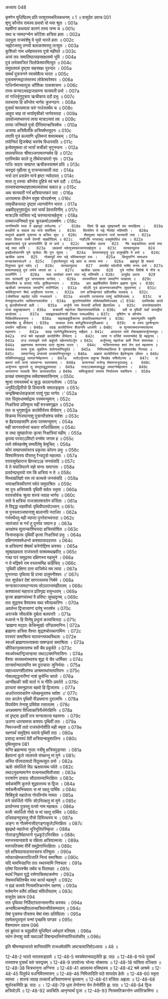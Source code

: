 अध्यायः 048

कृष्णेन युधिष्ठिरम् प्रति परशुरामचरितकथनम् ॥ 1 ॥
वासुदेव उवाच 	001  
शृणु कौन्तेय रामस्य प्रभावो यो मया श्रुतः ।	001a  
महर्षीणां कथयतां कारणं तस्य जन्म च ॥	001c  
यथा च जामदग्न्येन कोटिशः क्षत्रिया हताः ।	002a  
उद्भूता राजवंशेषु ये भूयो भारते हताः ॥	002c  
जह्नोरजस्तु तनयो बलाकाश्वस्तु तत्सुतः ।	003a  
कुशिको नाम धर्मज्ञस्तस्य पुत्रो महीपते ॥	003c  
अग्र्यं तपः समातिष्ठत्सहस्राक्षसमो भुवि ।	004a  
पुत्रं लभेयमजितं त्रिलोकेश्वरमित्युत ॥	004c  
तमुग्रतपसं दृष्ट्वा सहस्राक्षः पुरन्दरः ।	005a  
समर्थं पुत्रजनने स्वयमेवैत्य भारत ॥	005c  
पुत्रत्वमगमद्राजंस्तस्य लोकेश्वरेश्वरः ।	006a  
गाधिर्नामाभवत्पुत्रः कौशिकः पाकशासनः ॥	006c  
तस्य कन्याऽभवद्राजन्नाम्ना सत्यवती प्रभो ।	007a  
तां गाधिर्भृगुपुत्राय ऋचीकाय ददौ प्रभुः ॥	007c  
ततस्तया हि कौन्तेय भार्गवः कुरुनदनः ।	008a  
पुत्रार्थं श्रपयामास चरुं गाधेस्तथैव च ॥	008c  
आहूय चाह तां भार्यामृचीको भार्गवस्तदा ।	009a  
उपयोज्यश्चरुरयं त्वया मात्राऽप्ययं तव ॥	009c  
तस्या जनिष्यते पुत्रो दीप्तिमान्क्षत्रियर्षभः ।	010a  
अजय्यः क्षत्रियैर्लोके क्षत्रियर्षभसूदनः ॥	010c  
तवापि पुत्रं कल्याणि धृतिमन्तं शमात्मकम् ।	011a  
तपोन्वितं द्विजश्रेष्ठं चरुरेष विधास्यति ॥	011c  
इत्येवमुक्त्वा तां भार्यां सर्चीको भृगुनन्दनः ।	012a  
तपस्यभिरतः श्रीमाञ्जगामारण्यमेव हि ॥	012c  
एतस्मिन्नेव काले तु तीर्थयात्रापरो नृपः ।	013a  
गाधिः सदारः सम्प्राप्त ऋचीकस्याश्रमं प्रति ॥	013c  
चरुद्वयं गृहीत्वा तु राजन्सत्यवती तदा ।	014a  
भर्त्रा दत्तं प्रसन्नेन मात्रे हृष्टा न्यवेदयत् ॥	014c  
माता तु तस्याः कौन्तेय दुहित्रे स्वं चरुं ददौ ।	015a  
तस्याश्चरुमथाज्ञातमात्मसंस्थं चकार ह ॥	015c  
अथ सत्यवती गर्भं क्षत्रियान्तकरं तदा ।	016a  
धारयामास दीप्तेन वपुषा घोरदर्शनम् ॥	016c  
तामृचीकस्तदा दृष्ट्वा ध्यानयोगेन भारत ।	017a  
अब्रवीद्भृगुशार्दूलः स्वां भार्यां देवरूपिणीम् ॥	017c  
मात्राऽसि व्यंसिता भद्रे चरुव्यत्यासहेतुना ।	018a  
तस्माज्जनिष्यते पुत्रः क्रूरकर्माऽत्यमर्षणः ।	018c  
`जनयिष्यति माता ते ब्रह्मभूतं तपोधनम् ॥'	018e  
विश्वं हि ब्रह्म सुमहच्चरौ तव समाहितम् ।	019a  
क्षत्रवीर्यं च सकलं तव मात्रे समर्पितम् ॥	019c  
विपर्ययेण ते भद्रे नैतदेवं भविष्यति ।	020a  
मातुस्ते ब्राह्मणो भूयात्तव च क्षत्रियः सुतः ॥	020c  
सैवमुक्ता महाभागा भर्त्रा सत्यवती तदा ।	021a  
पपात शिरसा तस्मै वेपन्ती चाब्रवीदिदम् ॥	021c  
नार्होऽसि भगवन्नद्य वक्तुमेवंविधं वचः ।	022a  
ब्राह्मणापशदं पुत्रं प्राप्स्यसीति हि मां प्रभो ॥	022c  
ऋचीक उवाच 	023  
नैष सङ्कल्पितः कामो मया भद्रे तथा त्वयि ।	023a  
उग्रकर्मा भवेत्पुत्रश्चरुव्यत्यासहेतुना ॥	023c  
सत्यवत्युवाच 	024  
इच्छँल्लोकानपि मुने सृजेथाः किं पुनः सुतम् ।	024a  
शमात्मकमृजुं पुत्रं दातुमर्हसि मे प्रभो ॥	024c  
ऋचीक उवाच 	025  
नोक्तपूर्वं मया भद्रे स्वैरेष्वप्यनृतं वचः ।	025a  
किमुताग्निं समाधाय मन्त्रवच्चरुसाधने ॥	025c  
[दृष्टमेतत्पुरा भद्रे ज्ञातं च तपसा मया ।	026a  
ब्रह्मभूतं हि सकलं पितुस्तव कुलं भवेत् ॥]	026c  
सत्यवत्युवाच 	027  
काममेवं भवेत्पौत्रो मामैवं तनयः प्रभो ।	027a  
शमात्मकमृजुं पुत्रं लभेयं जपतां वर ॥	027c  
ऋचीक उवाच 	028  
पुत्रे नास्ति विशेषो मे पौत्रे च वरवर्णिनि ।	028a  
यथा त्वयोक्तं वचनं तथा भद्रे भविष्यति ॥	028c  
वासुदेव उवाच 	029  
ततः सत्यवती पुत्रं जनयामास भार्गवम् ।	029a  
तपस्यभिरतं शान्तं जमदग्निं यतव्रतम् ॥	029c  
विश्वामित्रं च दायादं गाधिः कुशिकनन्दनः ।	030a  
प्राप ब्रह्मर्षिसमितं विश्वेन ब्रह्मणा युतम् ॥	030c  
ऋचीको जनयामास जमदग्निं तपोनिधिम् ।	031a  
सोऽपि पुत्रं ह्यजनयज्जमदग्निः सुदारुणम् ॥	031c  
सर्वविद्यान्तगं श्रेष्ठं धनुर्वेदस्य पारगम् ।	032a  
रामं क्षत्रियहन्तारं प्रदीप्तमिव पावकम् ॥	032c  
[तोषयित्वा महादेवं पर्वते गन्धमादने ।	033a  
अस्त्राणि वरयामास परशुं चातितेजसम् ॥	033c  
स तेनाकुण्ठधारेण ज्वलितानलवर्चसा ।	034a  
कुठारेणाप्रमेयेण लोकेष्वप्रतिमोऽभवत् ॥]	034c  
एतस्मिन्नेव काले तु कृतवीर्यात्मजो बली ।	035a  
अर्जुनो नाम तेजस्वी क्षत्रियो हैहयाधिपः ॥	035c  
दत्तात्रेयप्रसादेन राजा बाहुसहस्रवान् ।	036a  
चक्रवर्ती महातेजा विप्राणामाश्वमेधिके ॥	036c  
ददौ स पृथिवीं सर्वां सप्तद्वीपां सपर्वताम् ।	037a  
सबाह्वस्त्रबलेनाजौ जित्वा परमधर्मवित् ॥	037c  
तृषितेन च कौन्तेय भिक्षितश्चित्रभानुना ।	038a  
सहस्रबाहुर्विक्रान्तः प्रादाद्भिक्षामथाग्नये ॥	038c  
ग्रामान्पुराणि राष्ट्राणि घोषांश्चैव तु वीर्यवान् ।	039a  
जज्वाल तस्य बाणेद्धचित्रभानुर्दिधक्षया ॥	039c  
स तस्य पुरुषेन्द्रस्य प्रभावेण महौजसः ।	040a  
ददाह कार्तवीर्यस्य शैलानपि धरामपि ॥	040c  
स शून्यमाश्रमारण्यमापवस्य महात्मनः ।	041a  
ददाह पवनेनेद्धश्चित्रभानुः सहैहयः ॥	041c  
आपवस्तं ततो रोषाच्छशापार्जुनमच्युत ।	042a  
दग्धे श्रमे महाबाहो कार्तवीर्येण वीर्यवान् ॥	042c  
त्वया न वर्जितं यस्मान्ममेदं हि महद्वनम् ।	043a  
दग्धं तस्माद्रणे रामो बाहूंस्ते च्छेत्स्यतेऽर्जुन ॥	043c  
अर्जुनस्तु महातेजा बली नित्यं शमात्मकः ।	044a  
ब्रह्मण्यश्च शरण्यश्च दाता शूरश्च भारत ।	044c  
नाचिन्तयत्तदा शापं तेन दत्तं महात्मना ॥	044e  
तस्य पुत्राः सुबलिनः शापेनासन्पितुर्वधे ।	045a  
निमित्तमवलिप्ता वै नृशंसाश्चैव नित्यदा ॥	045c  
जमदग्नेस्तु धेन्वास्ते वत्समानिन्युरच्युत ।	046a  
अज्ञातं कार्तवीर्यस्य हैहयेन्द्रस्य धीमतः ॥	046c  
तन्निमित्तमभूद्युद्धं जामदग्नेर्महात्मनः ।	047a  
ततोऽर्जुनस्य बाहून्स चिच्छेद रुषितोऽनघ ॥	047c  
तं भ्रमन्तं ततो वत्सं जामदग्न्यः स्वमाश्रमम् ।	048a  
प्रत्यानयत राजेन्द्र तेषामन्तःपुरात्प्रभुः ॥	048c  
अर्जुनस्य सुतास्ते तु सम्भूयाबुद्धयस्तदा ।	049a  
गत्वाऽऽश्रममसम्बुद्धा जमदग्नेर्महात्मनः ।	049c  
अपातयन्त भल्लाग्रैः शिरः कायान्नराधिप ॥	049e  
समित्कुशार्थं रामस्य निर्यातस्य यशस्विनः ।	050a  
`प्रत्यक्षं राममातुश्च तथैवाश्रमवासिनाम् ॥	050c  
श्रुत्वा रामस्तमर्थं च क्रुद्धः कालानलोपमः ।	051a  
धनुर्वेदेऽद्वितीयो हि दिव्यास्त्रैः समलङ्कृतः ॥	051c  
चन्द्रबिम्बार्धसङ्काशं परशुं गृह्य भार्गवः ।'	052a  
ततः पितृवधामर्षाद्रामः परममन्युमान् ।	052c  
निःक्षत्रियां प्रतिश्रुत्य महीं शस्त्रमगृह्णत ॥	052e  
ततः स भृगुशार्दूलः कार्तवीर्यस्य वीर्यवान् ।	053a  
विक्रम्य निजघानाशु पुत्रान्पौत्रांश्च सर्वशः ॥	053c  
स हैहयसहस्राणि हत्वा परममन्युमान् ।	054a  
महीं सागरपर्यन्तां चकार रुधिरोक्षिताम् ॥	054c  
स तथा सुमहातेजाः कृत्वा निःक्षत्रियां महीम् ।	055a  
कृपया परयाऽऽविष्टो वनमेव जगाम ह ॥	055c  
ततो वर्षसहस्रेषु समतीतेषु केषुचित् ।	056a  
कोपं सम्प्राप्तवांस्तत्र प्रकृत्या कोपनः प्रभुः ॥	056c  
विश्वामित्रस्य पौत्रस्तु रैभ्यपुत्रो महातपाः ।	057a  
परावसुर्महाराज क्षिप्त्वाऽऽह जनसंसदि ॥	057c  
ये ते ययातिपतने यज्ञे सन्तः समागताः ।	058a  
प्रतर्दनप्रभृतयो राम किं क्षत्रिया न ते ॥	058c  
मिथ्याप्रतिज्ञो राम त्वं कत्थसे जनसंसदि ।	059a  
भयात्क्षत्रियवीराणां पर्वतं समुपाश्रितः ॥	059c  
सा पुनः क्षत्रियशतैः पृथिवी सर्वतः स्तृता ।	060a  
परावसोर्वचः श्रुत्वा शस्त्रं जग्राह भार्गवः ॥	060c  
ततो ये क्षत्रिया राजञ्शतशस्तेन वर्जिताः ।	061a  
ते विवृद्धा महावीर्याः पृथिवीपतयोऽभवन् ॥	061c  
स पुनस्ताञ्जघानाशु बालानपि नराधिप ।	062a  
गर्भस्थैस्तु मही व्याप्ता पुनरेवाभवत्तदा ॥	062c  
जातंजातं स गर्भं तु पुनरेव जघान ह ।	063a  
अरक्षंश्च सुतान्कांश्चित्तदा क्षत्रिययोषितः ॥	063c  
त्रिःसप्तकृत्वः पृथिवीं कृत्वा निःक्षत्रियां प्रभुः ।	064a  
दक्षिणामश्वमेधान्ते कश्यपायाददत्ततः ॥	064c  
स क्षत्रियाणां शेषार्थं करेणोद्दिश्य कश्यपः ।	065a  
स्रुक्प्रग्रहवता राजंस्ततो वाक्यमथाब्रवीत् ॥	065c  
गच्छ पारं समुद्रस्य दक्षिणस्य महामुने ।	066a  
न ते मद्विषये राम वस्तव्यमिह कर्हिचित् ॥	066c  
`पृथिवी दक्षिणा दत्ता वाजिमेधे मम त्वया ।	067a  
पुनरस्याः पृथिव्या हि दत्त्वा दातुमनीश्वरः ॥'	067c  
ततः शूर्पाकरं देशं सागरस्तस्य निर्ममे ।	068a  
सन्त्रासाज्जामदग्न्यस्य सोऽपरान्तमहीतलम् ॥	068c  
कश्यपस्तां महाराज प्रतिगृह्य वसुन्धराम् ।	069a  
कृत्वा ब्राह्मणसंस्थां वै प्रविष्टः सुमहद्वनम् ॥	069c  
ततः शूद्राश्च वैश्याश्च यथा स्वैरप्रचारिणः ।	070a  
अवर्तन्त द्विजाग्र्याणां दारेषु भरतर्षभ ॥	070c  
अराजके जीवलोके दुर्बला बलवत्तरैः ।	071a  
वध्यन्ते न हि वित्तेषु प्रभुत्वं कस्यचित्तदा ॥	071c  
'ब्राह्मणा मद्यपाः केचिन्मूर्खाः पण्डितमानिनः |	072a  
ब्राह्मणाः क्षत्रिया वैश्याः शृद्राश्चोत्पथगामिनः ।	072c  
परस्परं समाश्रित्य घातयन्त्यपथस्थिताः ॥	072e  
स्वधर्मं ब्राह्मणास्त्यक्त्वा पाषण्डत्वं समाश्रिताः ।	073a  
चौरिकानृतमायाश्च सर्वे चैव प्रकुर्वते ॥	073c  
स्वधर्मस्थान्द्विजान्हत्वा तथाऽऽश्रमनिवासिनः ।	074a  
वैश्याः सत्पथसंस्थाश्च शूद्रा ये चैव धार्मिकाः ॥	074c  
तान्सर्वान्घातयन्ति स्म दुराचाराः सुनिर्भयाः ।	075a  
यज्ञाध्ययनशीलांश्च आश्रमस्थांस्तपस्विनः ॥	075c  
गोबालवृद्धनारीणां नाशं कुर्वन्ति चापरे ।	076a  
आन्वीक्षकी त्रयी वार्ता न च नीतिः प्रवर्तते ॥	076c  
व्रात्यतां समनुप्राप्ता बहवो हि द्विजातयः ।	077a  
अधरोत्तरापचारेण म्लेच्छभूताश्च सर्वशः ॥'	077c  
ततः कालेन पृथिवी पीड्यमाना दुरात्मभिः ।	078a  
विपर्ययेण तेनाशु प्रविवेश रसातलम् ।	078c  
अरक्ष्यमाणा विधिवत्क्षत्रियैर्धर्मरक्षिभिः ॥	078a  
तां दृष्ट्वा द्रवतीं तत्र सन्त्रासात्स महामनाः ।	079c  
ऊरुणा धारयामास कश्यपः पृथिवीं ततः ।	079a  
निमज्जन्तीं ततो राजंस्तेनोर्वीति मही स्मृता ॥	079e  
रक्षणार्थं समुद्दिश्य ययाचे पृथिवी तदा ।	080a  
प्रसाद्य कश्यपं देवी क्षत्रियान्बाहुशालिनः ॥	080c  
पृथिव्युवाच 	081  
सन्ति ब्रह्मन्मया गुप्ताः स्त्रीषु क्षत्रियपुङ्गवाः ।	081a  
हैहयानां कुले जातास्ते संरक्षन्तु मां मुने ॥	081c  
अस्ति पौरवदायादो विदूरथसुतः प्रभो ।	082a  
ऋक्षैः संवर्धितो विप्र ऋक्षवत्यथ पर्वते ॥	082c  
तथाऽनुकम्पमानेन यज्वनाथामितौजसा ।	083a  
पराशरेण दायादः सौदासस्याभिरक्षितः ॥	083c  
सर्वकर्माणि कुरुते शूद्रवत्तस्य स द्विजः ।	084a  
सर्वकर्मेत्यभिख्यातः स मां रक्षतु पार्थिवः ॥	084c  
शिबिपुत्रो महातेजा गोपतिर्नाम नामतः ।	085a  
वने संवर्धितो गोभिः सोऽभिरक्षतु मां मुने ॥	085c  
प्रतर्दनस्य पुत्रस्तु वत्सो नाम महाबलः ।	086a  
वत्सैः संवर्धितो गोष्ठे स मां रक्षतु पार्थिवः ॥	086c  
दधिवाहनपुत्रस्तु पौत्रो दिविरथस्य च ।	087a  
अङ्गः स गौतमेनासीद्गङ्गाकूलेऽभिरक्षितः ॥	087c  
बृहद्रथो महातेजा भूरिभूतिपरिष्कृतः ।	088a  
गोलाङ्गूलैर्महाभागो गृध्रकूटेऽभिरक्षितः ॥	088c  
मरुत्तस्यान्ववाये च रक्षिताः क्षत्रियात्मजाः ।	089a  
मरुत्पतिसमा वीर्ये समुद्रेणाभिरक्षिताः ॥	089c  
एते क्षत्रियदायादास्तत्रतत्र परिश्रुताः ।	090a  
व्योकारहेमकारादिजातिं नित्यं समाश्रिताः ॥	090c  
यदि मामभिरक्षन्ति ततः स्थास्यामि निश्चला ।	091a  
एतेषां पितरश्चैव तथैव च पितामहाः ॥	091c  
मदर्थं निहता युद्धे रामेणाक्लिष्टकर्मणा ।	092a  
तेषामपचितिश्चैव मया कार्या महामुने ॥	092c  
न ह्यहं कामये नित्यमतिक्रान्तेन रक्षणम् ।	093a  
वर्तमानेन वर्तेयं तत्क्षिप्रं संविधीयताम् ॥	093c  
वासुदेव उवाच 	094  
ततः पृथिव्या निर्दिष्टांस्तान्समानीय कश्यपः ।	094a  
अभ्यषिञ्चन्महीपालान्क्षत्रियान्वीर्यसम्मतान् ॥	094c  
तेषां पुत्राश्च पौत्राश्च येषां वंशाः प्रतिष्ठिताः ।	095a  
एवमेतत्पुरावृत्तं यन्मां पृच्छसि पाण्डव ॥	095c  
वैशम्पायन उवाच 	096  
एवं ब्रुवंस्तं च यदुप्रवीरो युधिष्ठिरं धर्मभृतां वरिष्ठम् ।	096a  
रथेन तेनाशु ययौ यथाऽर्को विशन्प्रभाभिर्भगवांस्त्रिलोकीम् ॥ 	096c  

इति श्रीमन्महाभारते शान्तिपर्वणि राजधर्मपर्वणि अष्टचत्वारिंशोऽध्यायः ॥ 48 ॥

12-48-2 भारते भारतसङ्ग्रामे ॥ 12-48-5 स्वयमेवान्वपद्यतेति झ. पाठः ॥ 12-48-8 गाधेः पुत्रार्थं तस्याश्च पुत्रार्थं चरुं चरुद्वयम् ॥ 12-48-9 उपयोज्यः भोज्यः भोक्तव्यः ॥ 12-48-18 व्यंसिता वञ्चिता ॥ 12-48-38 चित्रभानुना अग्निना ॥ 12-48-41 आपवस्य वसिष्ठस्य ॥ 12-48-42 श्रमे आश्रमे ॥ 12-48-45 पितुर्वधे वधनिमित्तमासन् ॥ 12-48-46 निमित्तादिति पाठे शापादेव हेतोः ॥ 12-48-60 स्तृता व्याप्ता । शास्त्रं जग्राह तत्कार्यं क्षत्रियाणामन्तं कृतवान् ॥ 12-48-61 वर्जिताः अहृताः ॥ 12-48-68 शूर्पारकमिति झ. पाठः ॥ । 12-48-79 धृता तेनोरुणा येन तेनोर्वीति झ. पाठः ॥ 12-48-84 द्विजः क्षत्रियोऽपि ॥ 12-48-92 अपचितिः आनृण्यार्थं पूजा ॥ 12-48-93 नित्यमतिक्रान्तेन धर्मातिक्रमिणा ॥
